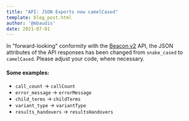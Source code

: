 ```yaml
---
title: "API: JSON Exports now camelCased"
template: blog_post.html
author: '@mbaudis'
date: 2021-07-01
---
```


In "forward-looking" conformity with the [Beacon v2](https://beacon-project.io/categories/beaconv2.html)
API, the JSON attributes of the API responses has been changed from `snake_cased`
to `camelCased`. Please adjust your code, where necessary.

<!--more-->

#### Some examples:

* `call_count` &#8594; `callCount`
* `error_message` &#8594; `errorMessage`
* `child_terms` &#8594; `childTerms`
* `variant_type` &#8594; `variantType`
* `results_handovers` &#8594; `resultsHandovers`
